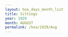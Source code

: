 ```yaml
---
layout: hoa_days_month_list
title: Sittings
year: 1929
month: AUGUST
permalink: /hoa/1929/Aug
---
```

